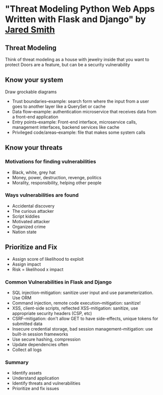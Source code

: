 # "Threat Modeling Python Web Apps Written with Flask and Django" by [Jared Smith](https://www.twitter.com/jaredthecoder)


## Threat Modeling
Think of threat modeling as a house with jewelry inside that you want to protect
Doors are a feature, but can be a security vulnerability

## Know your system

Draw grockable diagrams
* Trust boundaries–example: search form where the input from a user goes to another layer like a QuerySet or cache
* Data flow–example: authentication microservice that receives data from a front-end application
* Entry points–example: Front-end interface, microservice calls, management interfaces, backend services like cache
* Privileged code/areas–example: file that makes some system calls

## Know your threats

### Motivations for finding vulnerabilities
* Black, white, grey hat
* Money, power, destruction, revenge, politics
* Morality, responsibility, helping other people

### Ways vulnerabilities are found
* Accidental discovery
* The curious attacker
* Script kiddies
* Motivated attacker
* Organized crime
* Nation state

## Prioritize and Fix

* Assign score of likelihood to exploit
* Assign impact
* Risk = likelihood x impact

### Common Vulnerabilities in Flask and Django

* SQL injection-mitigation: sanitize user input and use parameterization. Use ORM
* Command injection, remote code execution–mitigation: sanitize!
* XSS, client-side scripts, reflected XSS-mitigation: sanitize, use appropriate security headers (CSP, etc)
* CSRF–mitigation: don't allow GET to have side-effects, unique tokens for submitted data
* Insecure credential storage, bad session management–mitigation: use built-in session frameworks
* Use secure hashing, compression
* Update dependencies often
* Collect all logs

### Summary

* Identify assets
* Understand application
* Identify threats and vulnerabilities
* Prioritize and fix issues
